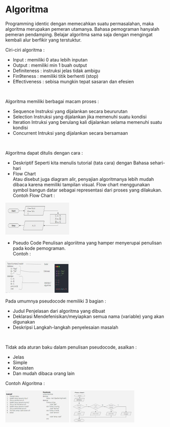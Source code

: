 # Algoritma  
Programming identic dengan memecahkan suatu permasalahan, maka algoritma merupakan pemeran utamanya. Bahasa pemograman hanyalah pemeran pendamping. Belajar algoritma sama saja dengan mengingat kembali alur berfikir yang terstuktur.  

Ciri-ciri algoritma :  
* Input : memiliki 0 atau lebih inputan
* Output : memiliki min 1 buah output
* Definiteness : instruksi jelas tidak ambigu
* Fin9teness : memiliki titik berhenti (stop)
* Effectiveness : sebisa mungkin tepat sasaran dan efesien  

</br>

Algoritma memiliki berbagai macam proses :
* Sequence 
Instruksi yang dijalankan secara beururutan
* Selection
Instruksi yang dijalankan jika memenuhi suatu kondisi
* Iteration
Intruksi yang berulang kali dijalankan selama memenuhi suatu kondisi
* Concurrent
Intruksi yang dijalankan secara bersamaan  

</br>

Algoritma dapat ditulis dengan cara :  
* Deskriptif
Seperti kita menulis tutorial (tata cara) dengan Bahasa sehari-hari  
* Flow Chart  
Atau disebut juga diagram alir, penyajian algoritmanya lebih mudah dibaca karena memiliki tampilan visual. Flow chart menggunakan symbol bangun datar sebagai representasi dari proses yang dilakukan.  
Contoh Flow Chart :  

<img src="al1.jpeg" width="200" height="100">  

* Pseudo Code
Penulisan algoriitma yang hamper menyerupai penulisan pada kode pemograman.  
Contoh :

<img src="al2.jpeg" width="200" height="100">  

</br>

Pada umumnya pseudocode memiliki 3 bagian :  
* Judul 
Penjelasan dari algoritma yang dibuat
* Deklarasi
Mendefenisikan/meyiapkan semua nama (variable) yang akan digunakan
* Deskripsi
Langkah-langkah penyelesaian masalah  

</br>

Tidak ada aturan baku dalam penulisan pseudocode, asalkan :  
* Jelas
* Simple
* Konsisten
* Dan mudah dibaca orang lain  

Contoh Algoritma :

<img src="al3.jpeg" width="200" height="100">  

<img src="al4.jpeg" width="200" height="100">